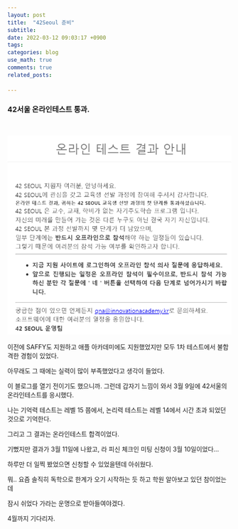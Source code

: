 ```yaml
---
layout: post
title:  "42Seoul 준비"
subtitle:   
date: 2022-03-12 09:03:17 +0900
tags:
categories: blog
use_math: true
comments: true
related_posts:

---
```


### 42서울 온라인테스트 통과.<br/>

<br/>

![테스트 통과](https://github.com/WookeyKim95/WookeyKim95.github.io/blob/main/assets/img/blog/2022-03-12_42seoul.png?raw=true)
<br/>

이전에 SAFFY도 지원하고 애플 아카데미에도 지원했었지만 모두 1차 테스트에서 불합격한 경험이 있었다.<br/>

아무래도 그 때에는 실력이 많이 부족했었다고 생각이 들었다.<br/>

이 블로그를 열기 전이기도 했으니까. 그런데 갑자기 느낌이 와서 3월 9일에 42서울의 온라인테스트를 응시했다.<br/>

나는 기억력 테스트는 레벨 15 쯤에서, 논리력 테스트는 레벨 14에서 시간 초과 되었던 것으로 기억한다.<br/>

그리고 그 결과는 온라인테스트 합격이었다.<br/>

기뻤지만 결과가 3월 11일에 나왔고, 라 피신 체크인 미팅 신청이 3월 10일이었다...<br/>

하루만 더 일찍 봤었으면 신청할 수 있었을텐데 아쉬웠다.<br/>

뭐.. 요즘 솔직히 독학으로 한계가 오기 시작하는 듯 하고 학원 알아보고 있던 참이었는데<br/>

잠시 쉬었다 가라는 운명으로 받아들여야겠다.<br/>

4월까지 기다리자.